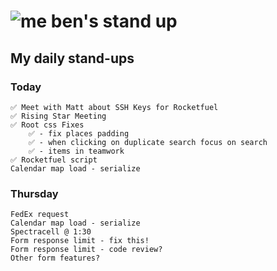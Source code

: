 # ![me](https://avatars2.githubusercontent.com/u/5232044?s=50&v=4) ben's stand up

## My daily stand-ups

### Today

    ✅ Meet with Matt about SSH Keys for Rocketfuel
    ✅ Rising Star Meeting
    ✅ Root css Fixes
        ✅ - fix places padding
        ✅ - when clicking on duplicate search focus on search
        ✅ - items in teamwork
    ✅ Rocketfuel script
    Calendar map load - serialize
    
### Thursday

    FedEx request
    Calendar map load - serialize
    Spectracell @ 1:30
    Form response limit - fix this!
    Form response limit - code review?
    Other form features?
